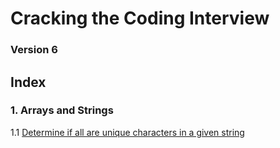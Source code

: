 # Cracking the Coding Interview

### Version 6

## Index

### 1. Arrays and Strings

   1.1 [Determine if all are unique characters in a given string](https://github.com/sachin-rajput/ctci-v6-solutions/blob/master/ch1_Arrays_Strings/q1.1.py)

